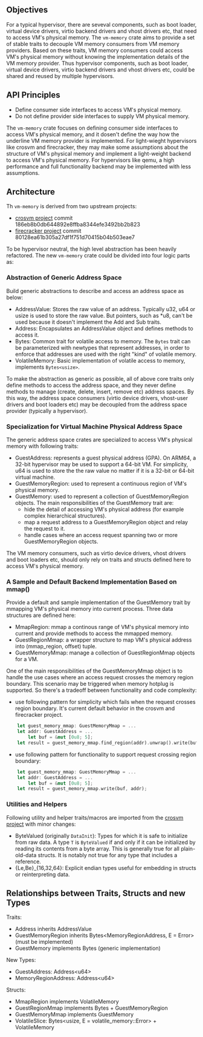 ## Objectives
For a typical hypervisor, there are seveval components, such as boot loader, virtual device drivers, virtio backend drivers and vhost drivers etc, that need to access VM's physical memory. The `vm-memory` crate aims to provide a set of stable traits to decouple VM memory consumers from VM memory providers. Based on these traits, VM memory consumers could access VM's physical memory without knowing the implementation details of the VM memory provider. Thus hypervisor components, such as boot loader, virtual device drivers, virtio backend drivers and vhost drivers etc, could be shared and reused by multiple hypervisors.

## API Principles
- Define consumer side interfaces to access VM's physical memory.
- Do not define provider side interfaces to supply VM physical memory.

The `vm-memory` crate focuses on defining consumer side interfaces to access VM's physical memory, and it dosen't define the way how the underline VM memory provider is implemented. For light-wieght hypervisors like crosvm and firecracker, they may make some assumptions about the structure of VM's physical memory and implement a light-weight backend to access VM's physical memory. For hypervisors like qemu, a high performance and full functionality backend may be implemented with less assumptions.

## Architecture
Th `vm-memory` is derived from two upstream projects:
- [crosvm project](https://chromium.googlesource.com/chromiumos/platform/crosvm/) commit 186eb8b0db644892e8ffba8344efe3492bb2b823
- [firecracker project](https://firecracker-microvm.github.io/) commit 80128ea61b305a27df1f751d70415b04b503eae7

To be hypervisor neutral, the high level abstraction has been heavily refactored. The new `vm-memory` crate could be divided into four logic parts as:

### Abstraction of Generic Address Space
Build generic abstractions to describe and access an address space as below:
- AddressValue: Stores the raw value of an address. Typically u32, u64 or usize is used to store the raw value. But pointers, such as \*u8, can't be used because it doesn't implement the Add and Sub traits.
- Address: Encapsulates an AddressValue object and defines methods to access it.
- Bytes: Common trait for volatile access to memory. The `Bytes` trait can be parameterized with newtypes that represent addresses, in order to enforce that addresses are used with the right "kind" of volatile memory.
- VolatileMemory: Basic implementation of volatile access to memory, implements `Bytes<usize>`.

To make the abstraction as generic as possible, all of above core traits only define methods to access the address space, and they never define methods to manage (create, delete, insert, remove etc) address spaces. By this way, the address space consumers (virtio device drivers, vhost-user drivers and boot loaders etc) may be decoupled from the address space provider (typically a hypervisor).

### Specialization for Virtual Machine Physical Address Space
The generic address space crates are specialized to access VM's physical memory with following traits:
- GuestAddress: represents a guest physical address (GPA). On ARM64, a 32-bit hypervisor may be used to support a 64-bit VM. For simplicity, u64 is used to store the the raw value no matter if it is a 32-bit or 64-bit virtual machine.
- GuestMemoryRegion: used to represent a continuous region of VM's physical memory.
- GuestMemory: used to represent a collection of GuestMemoryRegion objects. The main responsibilities of the GuestMemory trait are:
	- hide the detail of accessing VM's physical address (for example complex hierarchical structures).
	- map a request address to a GuestMemoryRegion object and relay the request to it.
	- handle cases where an access request spanning two or more GuestMemoryRegion objects.

The VM memory consumers, such as virtio device drivers, vhost drivers and boot loaders etc, should only rely on traits and structs defined here to access VM's physical memory.

### A Sample and Default Backend Implementation Based on mmap()
Provide a default and sample implementation of the GuestMemory trait by mmapping VM's physical memory into current process. Three data structures are defined here:
- MmapRegion: mmap a continous range of VM's physical memory into current and provide methods to access the mmapped memory.
- GuestRegionMmap: a wrapper structure to map VM's physical address into (mmap\_region, offset) tuple.
- GuestMemoryMmap: manage a collection of GuestRegionMmap objects for a VM.

One of the main responsibilities of the GuestMemoryMmap object is to handle the use cases where an access request crosses the memory region boundary. This scenario may be triggered when memory hotplug is supported. So there's a tradeoff between functionality and code complexity:
- use following pattern for simplicity which fails when the request crosses region boundary. It's current default behavior in the crosvm and firecracker project.
```rust
	let guest_memory_mmap: GuestMemoryMmap = ...
	let addr: GuestAddress = ...
        let buf = &mut [0u8; 5];
	let result = guest_memory_mmap.find_region(addr).unwrap().write(buf, addr);
```
- use following pattern for functionality to support request crossing region boundary:
```rust
	let guest_memory_mmap: GuestMemoryMmap = ...
	let addr: GuestAddress = ...
        let buf = &mut [0u8; 5];
	let result = guest_memory_mmap.write(buf, addr);
```

### Utilities and Helpers
Following utility and helper traits/macros are imported from the [crosvm project](https://chromium.googlesource.com/chromiumos/platform/crosvm/) with minor changes:
- ByteValued (originally `DataInit`): Types for which it is safe to initialize from raw data. A type `T` is `ByteValued` if and only if it can be initialized by reading its contents from a byte array. This is generally true for all plain-old-data structs.  It is notably not true for any type that includes a reference.
- {Le,Be}\_{16,32,64}: Explicit endian types useful for embedding in structs or reinterpreting data.

## Relationships between Traits, Structs and new Types
Traits:
- Address inherits AddressValue
- GuestMemoryRegion inherits Bytes<MemoryRegionAddress, E = Error> (must be implemented)
- GuestMemory implements Bytes<GuestAddress> (generic implementation)

New Types:
- GuestAddress: Address\<u64\>
- MemoryRegionAddress: Address\<u64\>

Structs:
- MmapRegion implements VolatileMemory
- GuestRegionMmap implements Bytes<MemoryRegionAddress> + GuestMemoryRegion
- GuestMemoryMmap implements GuestMemory
- VolatileSlice: Bytes<usize, E = volatile_memory::Error> + VolatileMemory

